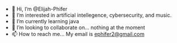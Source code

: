 - 👋 Hi, I’m @Elijah-Phifer
- 👀 I’m interested in artificial intellegence, cybersecurity, and music.
- 🌱 I’m currently learning java
- 💞️ I’m looking to collaborate on... nothing at the moment
- 📫 How to reach me... My email is ephifer2@gmail.com

<!---
Elijah-Phifer/Elijah-Phifer is a ✨ special ✨ repository because its `README.md` (this file) appears on your GitHub profile.
You can click the Preview link to take a look at your changes.
--->
